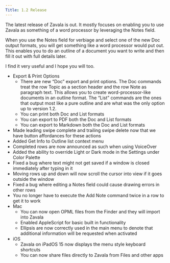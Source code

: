 ```yaml
---
Title: 1.2 Release
---
```




The latest release of Zavala is out. It mostly focuses on enabling you to use Zavala as something of a word processor by leveraging the Notes field.

When you use the Notes field for verbiage and select one of the new Doc output formats, you will get something like a word processor would put out. This enables you to do an outline of a document you want to write and then fill it out with full details later.

I find it very useful and I hope you will too.

* Export & Print Options
	* There are new “Doc” export and print options. The Doc commands treat the row Topic as a section header and the row Note as paragraph text. This allows you to create word-processor-like documents in an outline format. The “List” commands are the ones that output most like a pure outline and are what was the only option up to version 1.2.
	* You can print both Doc and List formats 
	* You can export to PDF both the Doc and List formats
	* You can export to Markdown both the Doc and List formats
* Made leading swipe complete and trailing swipe delete now that we have button affordances for these actions
* Added Get Info to Outline list context menu
* Completed rows are now announced as such when using VoiceOver
* Added the ability to override Light or Dark mode in the Settings under Color Palette
* Fixed a bug where text might not get saved if a window is closed immediately after typing in it
* Moving rows up and down will now scroll the cursor into view if it goes outside the window
* Fixed a bug where editing a Notes field could cause drawing errors in other rows
* You no longer have to execute the Add Note command twice in a row to get it to work
* Mac
	* You can now open OPML files from the Finder and they will import into Zavala
	* Enabled AppleScript for basic built in functionality
	* Ellipsis are now correctly used in the main menu to denote that additional information will be requested when activated
* iOS
	* Zavala on iPadOS 15 now displays the menu style keyboard shortcuts
	* You can now share files directly to Zavala from Files and other apps